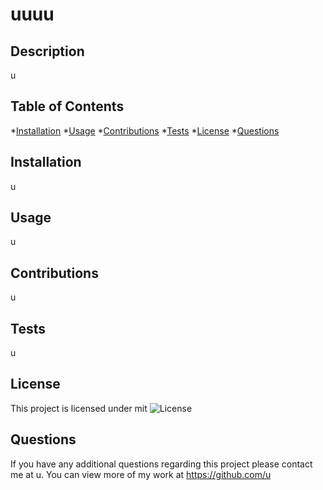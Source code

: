 
  # uuuu

  ## Description
  u

  ## Table of Contents
  *[Installation](#installation)
  *[Usage](#usage)
  *[Contributions](#contributions)
  *[Tests](#tests)
  *[License](#license)
  *[Questions](#questions)


  ## Installation
  u

  ## Usage
  u

  ## Contributions
  u

  ## Tests
  u

  ## License
  This project is licensed under mit
  ![License](https://img.shields.io/badge/license-mit-blue.svg)

  ## Questions
  If you have any additional questions regarding this project please contact me at u.
  You can view more of my work at https://github.com/u

  